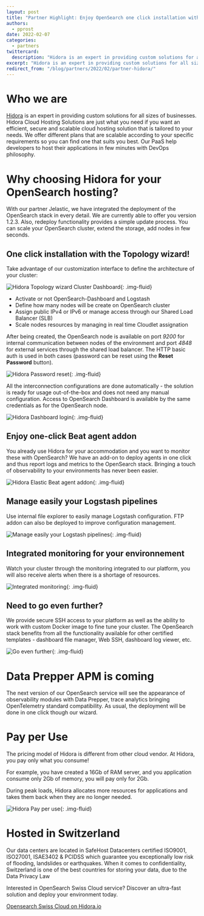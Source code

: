 ```yaml
---
layout: post
title: "Partner Highlight: Enjoy OpenSearch one click installation with Hidora"
authors:
  - pprost 
date: 2022-02-07
categories:
  - partners
twittercard:
  description: "Hidora is an expert in providing custom solutions for all sizes of businesses. Hidora Cloud Hosting Solutions are just what you need if you want an efficient, secure and scalable cloud hosting solution that is tailored to your needs. We offer different plans that are scalable according to your specific requirements so you can find one that suits you best. Our PaaS help developers to host their applications in few minutes with DevOps philosophy."
excerpt: "Hidora is an expert in providing custom solutions for all sizes of businesses. Hidora Cloud Hosting Solutions are just what you need if you want an efficient, secure and scalable cloud hosting solution that is tailored to your needs. We offer different plans that are scalable according to your specific requirements so you can find one that suits you best. Our PaaS help developers to host their applications in few minutes with DevOps philosophy"
redirect_from: "/blog/partners/2022/02/partner-hidora/"
---
```


Who we are
==========

[Hidora](https://hidora.io) is an expert in providing custom solutions for all sizes of businesses. Hidora Cloud Hosting Solutions are just what you need if you want an efficient, secure and scalable cloud hosting solution that is tailored to your needs. We offer different plans that are scalable according to your specific requirements so you can find one that suits you best. Our PaaS help developers to host their applications in few minutes with DevOps philosophy.

Why choosing Hidora for your OpenSearch hosting?
=================================================

With our partner Jelastic, we have integrated the deployment of the OpenSearch stack in every detail. We are currently able to offer you version 1.2.3. Also, redeploy functionality provides a simple update process. You can scale your OpenSearch cluster, extend the storage, add nodes in few seconds.



One click installation with the Topology wizard!
-------------------------------------------------

Take advantage of our customization interface to define the architecture of your cluster:

![Hidora Topology wizard Cluster Dashboard](/assets/media/blog-images/2022-02-07-hidora-partner/image1.png){: .img-fluid}



*   Activate or not OpenSearch-Dashboard and Logstash
*   Define how many nodes will be create on OpenSearch cluster
*   Assign public IPv4 or IPv6 or manage access through our Shared Load Balancer (SLB)
*   Scale nodes resources by managing in real time Cloudlet assignation



After being created, the OpenSearch node is available on port _9200_ for internal communication between nodes of the environment and port _4848_ for external services through the shared load balancer. The HTTP basic auth is used in both cases (password can be reset using the **Reset Password** button).

![Hidora Password reset](/assets/media/blog-images/2022-02-07-hidora-partner/image2.png){: .img-fluid}

All the interconnection configurations are done automatically - the solution is ready for usage out-of-the-box and does not need any manual configuration. Access to OpenSearch Dashboard is available by the same credentials as for the OpenSearch node.

![Hidora Dashboard login](/assets/media/blog-images/2022-02-07-hidora-partner/image3.png){: .img-fluid}

Enjoy one-click Beat agent addon
--------------------------------

You already use Hidora for your accommodation and you want to monitor these with OpenSearch? We have an add-on to deploy agents in one click and thus report logs and metrics to the OpenSearch stack. Bringing a touch of observability to your environments has never been easier.

![Hidora Elastic Beat agent addon](/assets/media/blog-images/2022-02-07-hidora-partner/image4.png){: .img-fluid}

Manage easily your Logstash pipelines
-------------------------------------

Use internal file explorer to easily manage Logstash configuration. FTP addon can also be deployed to improve configuration management.

![Manage easily your Logstash pipelines](/assets/media/blog-images/2022-02-07-hidora-partner/image5.png){: .img-fluid}

Integrated monitoring for your environnement
--------------------------------------------

Watch your cluster through the monitoring integrated to our platform, you will also receive alerts when there is a shortage of resources.

![Integrated monitoring](/assets/media/blog-images/2022-02-07-hidora-partner/image6.png){: .img-fluid}

Need to go even further?
------------------------

We provide secure SSH access to your platform as well as the ability to work with custom Docker image to fine tune your cluster. The OpenSearch stack benefits from all the functionality available for other certified templates - dashboard file manager, Web SSH, dashboard log viewer, etc.

![Go even further](/assets/media/blog-images/2022-02-07-hidora-partner/image7.png){: .img-fluid}


Data Prepper APM is coming
==========================

The next version of our OpenSearch service will see the appearance of observability modules with Data Prepper, trace analytics bringing OpenTelemetry standard compatibility. As usual, the deployment will be done in one click though our wizard.

Pay per Use
===========

The pricing model of Hidora is different from other cloud vendor. At Hidora, you pay only what you consume!

For example, you have created a 16Gb of RAM server, and you application consume only 2Gb of memory, you will pay only for 2Gb.

During peak loads, Hidora allocates more resources for applications and takes them back when they are no longer needed.

![Hidora Pay per use](/assets/media/blog-images/2022-02-07-hidora-partner/image8.png){: .img-fluid}

Hosted in Switzerland
=====================

Our data centers are located in SafeHost Datacenters certified ISO9001, ISO27001, ISAE3402 & PCIDSS which guarantee you exceptionally low risk of flooding, landslides or earthquakes. When it comes to confidentiality, Switzerland is one of the best countries for storing your data, due to the Data Privacy Law



Interested in OpenSearch Swiss Cloud service? Discover an ultra-fast solution and deploy your environment today.

[Opensearch Swiss Cloud on Hidora.io](https://hidora.io/services/opensearch-swiss-cloud/)
